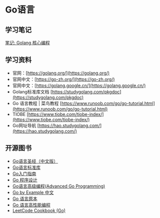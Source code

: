 # Go语言

## 学习笔记
[笔记: Golang 核心编程](blog/golang/index.md)


## 学习资料

- 官网：[https://golang.org/](https://golang.org/)
- 官网中文：[https://go-zh.org/](https://go-zh.org/)
- 官网中文：[https://golang.google.cn/](https://golang.google.cn/)
- Golang标准库文档 [https://studygolang.com/pkgdoc](https://studygolang.com/pkgdoc)
- Go 语言教程 | 菜鸟教程 [https://www.runoob.com/go/go-tutorial.html](https://www.runoob.com/go/go-tutorial.html)
- TIOBE [https://www.tiobe.com/tiobe-index/](https://www.tiobe.com/tiobe-index/)
- Go网址导航 [https://hao.studygolang.com/](https://hao.studygolang.com/)

## 开源图书

- [Go语言圣经（中文版）](https://books.studygolang.com/gopl-zh/)
- [Go语言标准库](https://books.studygolang.com/The-Golang-Standard-Library-by-Example/)
- [Go入门指南](https://github.com/unknwon/the-way-to-go_ZH_CN/blob/master/eBook/preface.md)
- [Go 程序设计](https://www.yuque.com/qyuhen/go)
- [Go语言高级编程(Advanced Go Programming)](https://chai2010.cn/advanced-go-programming-book/)
- [Go by Example 中文](https://books.studygolang.com/gobyexample/)
- [Go 语言原本](https://golang.design/under-the-hood/)
- [Go 语言高性能编程](https://geektutu.com/post/high-performance-go.html)
- [LeetCode Cookbook (Go)](https://books.halfrost.com/leetcode/)
